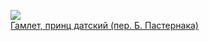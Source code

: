 ![](/books/prose_classic/Уильям%20Шекспир/Гамлет,%20принц%20датский%20(пер.%20Б.%20Пастернака).jpg)  
[Гамлет, принц датский (пер. Б. Пастернака)](/books/prose_classic/Уильям%20Шекспир/Гамлет,%20принц%20датский%20(пер.%20Б.%20Пастернака))
